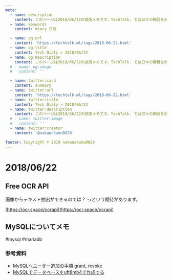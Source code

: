 ```yaml
---
meta:
  - name: description
    content: このページは2018/06/22の技術メモです。TechTalk. では日々の開発を個人メモとして残しています。将来に向けて技術ノウハウを蓄積することを目的とします。
  - name: keywords
    content: diary 日誌

  - name: og:url
    content: 'https://techtalk.ml/tags/2018-06-22.html'
  - name: og:title
    content: Tech Dialy > 2018/06/22
  - name: og:description
    content: このページは2018/06/22の技術メモです。TechTalk. では日々の開発を個人メモとして残しています。将来に向けて技術ノウハウを蓄積することを目的とします。
  # - name: og:image
  #   content: ''

  - name: twitter:card
    content: summary
  - name: twitter:url
    content: 'https://techtalk.ml/tags/2018-06-22.html'
  - name: twitter:title
    content: Tech Dialy > 2018/06/22
  - name: twitter:description
    content: このページは2018/06/22の技術メモです。TechTalk. では日々の開発を個人メモとして残しています。将来に向けて技術ノウハウを蓄積することを目的とします。
  # - name: twitter:image
  #   content: ''
  - name: twitter:creator
    content: '@nakanakamu0828'

footer: Copyright © 2018 nakanakamu0828
---
```

# 2018/06/22
## Free OCR API

画像からテキスト抽出ができるのでは？ っという期待があります。

[https://ocr.space/ocrapi](https://ocr.space/ocrapi)


## MySQLについてメモ
#mysql #mariadb

### 参考資料
* [MySQLへユーザー追加の手順 grant, revoke](https://qiita.com/colorrabbit/items/d79254a1c791bb38ae8e)
* [MySQLでデータベースをuft8mb4で作成する](https://qiita.com/setouchi/items/553b9927cf3bcf13fb41)
